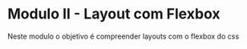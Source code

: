 # Modulo II - Layout com Flexbox

Neste modulo o objetivo é compreender layouts com o flexbox do css
